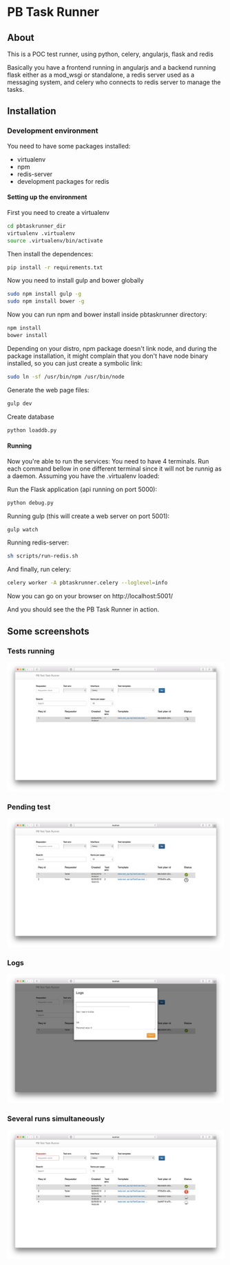 # PB Task Runner


## About
This is a POC test runner, using python, celery, angularjs, flask and redis

Basically you have a frontend running in angularjs and a backend running flask
either as a mod_wsgi or standalone, a redis server used as a messaging system,
and celery who connects to redis server to manage the tasks.

## Installation

### Development environment
You need to have some packages installed:
* virtualenv
* npm
* redis-server
* development packages for redis

#### Setting up the environment
First you need to create a virtualenv

```bash
cd pbtaskrunner_dir
virtualenv .virtualenv
source .virtualenv/bin/activate
```

Then install the dependences:
```bash
pip install -r requirements.txt
```

Now you need to install gulp and bower globally

```bash
sudo npm install gulp -g
sudo npm install bower -g
```

Now you can run npm and bower install inside pbtaskrunner directory:

```bash
npm install
bower install
```

Depending on your distro, npm package doesn't link node, and during the package
installation, it might complain that you don't have node binary installed, so
you can just create a symbolic link:

```bash
sudo ln -sf /usr/bin/npm /usr/bin/node
```

Generate the web page files:
```bash
gulp dev
```

Create database
```bash
python loaddb.py
```

#### Running

Now you're able to run the services:
You need to have 4 terminals. Run each command bellow in one different terminal
since it will not be runnig as a daemon.
Assuming you have the .virtualenv loaded:

Run the Flask application (api running on port 5000):
```bash
python debug.py
```

Running gulp (this will create a web server on port 5001):
```bash
gulp watch
```

Running redis-server:
```bash
sh scripts/run-redis.sh
```

And finally, run celery:
```bash
celery worker -A pbtaskrunner.celery --loglevel=info
```

Now you can go on your browser on http://localhost:5001/

And you should see the the PB Task Runner in action.

## Some screenshots
### Tests running
![alt text](https://github.com/arxcruz/pbtaskrunner/raw/master/screenshot/running.png)

### Pending test
![alt text](https://github.com/arxcruz/pbtaskrunner/raw/master/screenshot/pending_test.png)

### Logs
![alt text](https://github.com/arxcruz/pbtaskrunner/raw/master/screenshot/show_logs.png)

### Several runs simultaneously
![alt text](https://github.com/arxcruz/pbtaskrunner/raw/master/screenshot/two_runs.png)
